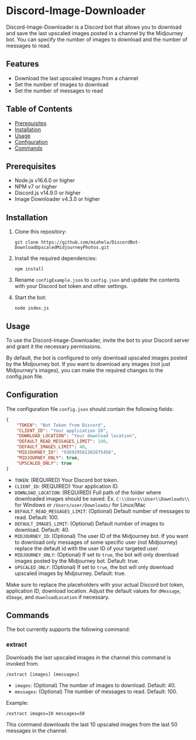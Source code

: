 # Discord-Image-Downloader

Discord-Image-Downloader is a Discord bot that allows you to download and save the last upscaled images posted in a channel by the Midjourney bot. You can specify the number of images to download and the number of messages to read.

## Features

- Download the last upscaled images from a channel
- Set the number of images to download
- Set the number of messages to read

## Table of Contents

- [Prerequisites](#prerequisites)
- [Installation](#installation)
- [Usage](#usage)
- [Configuration](#configuration)
- [Commands](#commands)

## Prerequisites

- Node.js v16.6.0 or higher
- NPM v7 or higher
- Discord.js v14.9.0 or higher
- Image Downloader v4.3.0 or higher

## Installation

1. Clone this repository:
   ```
   git clone https://github.com/miahela/DiscordBot-DownloadUpscaledMidjourneyPhotos.git
   ```
2. Install the required dependencies:
   ```
   npm install
   ```
3. Rename `configExample.json` to `config.json` and update the contents with your Discord bot token and other settings.

4. Start the bot:
   ```
   node index.js
   ```

## Usage

To use the Discord-Image-Downloader, invite the bot to your Discord server and grant it the necessary permissions.

By default, the bot is configured to only download upscaled images posted by the Midjourney bot. If you want to download any images (not just Midjourney's images), you can make the required changes to the config.json file.

## Configuration

The configuration file `config.json` should contain the following fields:

```json
{
    "TOKEN": "Bot Token from Discord",
    "CLIENT_ID": "Your application ID",
    "DOWNLOAD_LOCATION": "Your download location",
    "DEFAULT_READ_MESSAGES_LIMIT": 100,
    "DEFAULT_IMAGES_LIMIT": 40,
    "MIDJOURNEY_ID": "936929561302675456",
    "MIDJOURNEY_ONLY": true,
    "UPSCALED_ONLY": true
}
```

- `TOKEN`: (REQUIRED) Your Discord bot token.
- `CLIENT_ID`: (REQUIRED) Your application ID.
- `DOWNLOAD_LOCATION`: (REQUIRED) Full path of the folder where downloaded images should be saved. Ex. `C:\\Users\\User\\Downloads\\` for Windows or `/Users/user/Downloads/` for Linux/Mac
- `DEFAULT_READ_MESSAGES_LIMIT`: (Optional) Default number of messages to read. Default: 100.
- `DEFAULT_IMAGES_LIMIT`: (Optional) Default number of images to download. Default: 40.
- `MIDJOURNEY_ID`: (Optional) The user ID of the Midjourney bot. If you want to download only messages of some specific user (not Midjourney) replace the default id with the user ID of your targeted user.
- `MIDJOURNEY_ONLY`: (Optional) If set to `true`, the bot will only download images posted by the Midjourney bot. Default: true.
- `UPSCALED_ONLY`: (Optional) If set to `true`, the bot will only download upscaled images by Midjourney. Default: true.

Make sure to replace the placeholders with your actual Discord bot token, application ID, download location. Adjust the default values for `dMessage`, `dImage`, and `downloadLocation` if necessary.


## Commands

The bot currently supports the following command:

### extract

Downloads the last upscaled images in the channel this command is invoked from.

```
/extract [images] [messages]
```

- `images`: (Optional) The number of images to download. Default: 40.
- `messages`: (Optional) The number of messages to read. Default: 100.

Example:

```
/extract images=10 messages=50
```

This command downloads the last 10 upscaled images from the last 50 messages in the channel.
